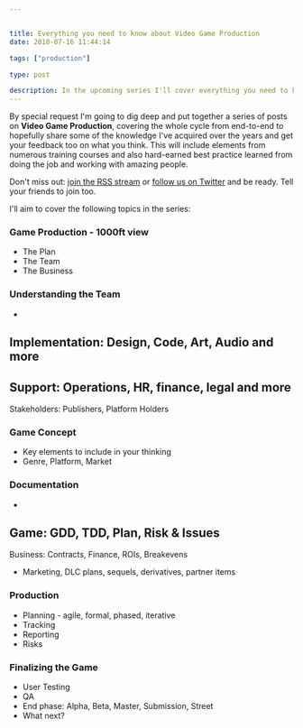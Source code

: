 ```yaml
---


title: Everything you need to know about Video Game Production
date: 2010-07-16 11:44:14

tags: ["production"]

type: post

description: In the upcoming series I'll cover everything you need to know about Video Game Production. The whole story including a happy ending.
---
```

By special request I'm going to dig deep and put together a series of
posts on **Video Game Production**, covering the whole cycle from
end-to-end to hopefully share some of the knowledge I've acquired over
the years and get your feedback too on what you think. This will include
elements from numerous training courses and also hard-earned best
practice learned from doing the job and working with amazing people.

Don't miss
out: [join the RSS
stream](http://feeds.feedburner.com/GameFreelancing) or [follow us on
Twitter](http://twitter.com/gamelinchpin) and be ready. Tell your friends to join too.

I'll aim to cover the following topics in the
series:

### Game Production - 1000ft view

-   The Plan
-   The Team
-   The Business

### Understanding the Team

-
Implementation: Design, Code, Art, Audio and more
-
Support: Operations, HR, finance, legal and more
-
Stakeholders: Publishers, Platform Holders

### Game Concept

-   Key elements to include in your thinking
-   Genre, Platform, Market

### Documentation

-
Game: GDD, TDD, Plan, Risk & Issues
-
Business: Contracts, Finance, ROIs, Breakevens
-   Marketing, DLC plans, sequels, derivatives, partner items

### Production

-   Planning - agile, formal, phased, iterative
-   Tracking
-   Reporting
-   Risks

### **Finalizing the Game**

-   User Testing
-   QA
-   End
phase: Alpha, Beta, Master, Submission, Street
-   What next?

